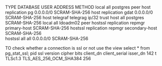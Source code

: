 TYPE       DATABASE       USER    ADDRESS   METHOD
local        all         postgres           peer
host      replication    pg       0.0.0.0/0   SCRAM-SHA-256
host      replication    gdat     0.0.0.0/0   SCRAM-SHA-256
host      telegraf      telegrag  ip/32     trust
host      all            postgres           SCRAM-SHA-256
local     all            ldoadm02           peer
hostssl   replication    repmgr   primary-host  SCRAM-SHA-256
hostssl   replication    repmgr   secondary-host  SCRAM-SHA-256   
hostssl   all            all     0.0.0.0/0      SCRAM-SHA-256

TO check whether a connection is ssl or not use the view
select * from pg_stat_ssl;
pid  ssl   version     cipher                   bits        client_dn  client_serial  isser_dn
142   t     TLSc1.3  TLS_AES_256_OCM_SHA384      256
